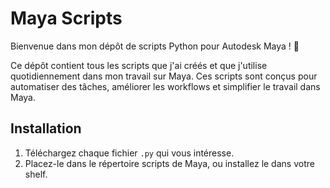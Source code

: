 # Maya Scripts

Bienvenue dans mon dépôt de scripts Python pour Autodesk Maya ! 🎨

Ce dépôt contient tous les scripts que j'ai créés et que j'utilise quotidiennement dans mon travail sur Maya. Ces scripts sont conçus pour automatiser des tâches, améliorer les workflows et simplifier le travail dans Maya.

## Installation

1. Téléchargez chaque fichier `.py` qui vous intéresse.
2. Placez-le dans le répertoire scripts de Maya, ou installez le dans votre shelf.